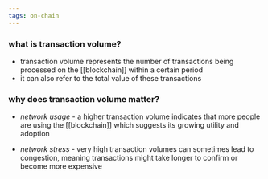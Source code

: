 ```yaml
---
tags: on-chain
---
```


### what is transaction volume?
- transaction volume represents the number of transactions being processed on the [[blockchain]] within a certain period
- it can also refer to the total value of these transactions

### why does transaction volume matter?
- *network usage* - a higher transaction volume indicates that more people are using the [[blockchain]] which suggests its growing utility and adoption

- *network stress* - very high transaction volumes can sometimes lead to congestion, meaning transactions might take longer to confirm or become more expensive


